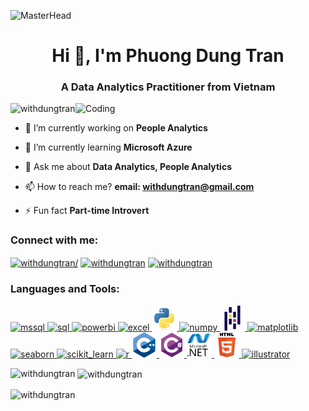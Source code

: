 ![MasterHead](https://static.wixstatic.com/media/6c3893_60b02f5779ab4a239a715f41ba6a007e~mv2_d_5000_1447_s_2.gif)
<h1 align="center">Hi 👋, I'm Phuong Dung Tran</h1>
<h3 align="center">A Data Analytics Practitioner from Vietnam</h3>
<img align="right" alt="Coding" width="400" scr="https://blog.darwinbox.com/hubfs/Banner-1.png#keepProtocol">
<p align="left"> <img src="https://komarev.com/ghpvc/?username=withdungtran&label=Profile%20views&color=0e75b6&style=flat" alt="withdungtran" /> </p>

- 🔭 I’m currently working on **People Analytics**

- 🌱 I’m currently learning **Microsoft Azure**

- 💬 Ask me about **Data Analytics, People Analytics**

- 📫 How to reach me? **email: withdungtran@gmail.com**

- ⚡ Fun fact **Part-time Introvert**

<h3 align="left">Connect with me:</h3>
<p align="left">
<a href="https://linkedin.com/in/withdungtran/" target="blank"><img align="center" src="https://raw.githubusercontent.com/rahuldkjain/github-profile-readme-generator/master/src/images/icons/Social/linked-in-alt.svg" alt="withdungtran/" height="30" width="40" /></a>
<a href="https://kaggle.com/withdungtran" target="blank"><img align="center" src="https://raw.githubusercontent.com/rahuldkjain/github-profile-readme-generator/master/src/images/icons/Social/kaggle.svg" alt="withdungtran" height="30" width="40" /></a>
<a href="https://www.hackerrank.com/withdungtran" target="blank"><img align="center" src="https://raw.githubusercontent.com/rahuldkjain/github-profile-readme-generator/master/src/images/icons/Social/hackerrank.svg" alt="withdungtran" height="30" width="40" /></a>
</p>

<h3 align="left">Languages and Tools:</h3>
<p align="left"> <a href="https://www.microsoft.com/en-us/sql-server" target="_blank" rel="noreferrer"> <img src="https://www.svgrepo.com/show/303229/microsoft-sql-server-logo.svg" alt="mssql" width="40" height="40"/> </a> <a href="https://www.w3schools.com/sql/" target="_blank" rel="noreferrer"> <img src="https://ida.edu.vn/wp-content/uploads/2023/11/sql.png" alt="sql" width="40" height="40"/> </a> <a href="https://powerbi.microsoft.com/en-us/downloads/" target="_blank" rel="noreferrer"> <img src="https://logos-world.net/wp-content/uploads/2022/02/Power-BI-Logo.png" alt="powerbi" width="40" height="40"/> </a> <a href="https://www.w3schools.com/excel/" target="_blank" rel="noreferrer"> <img src="https://upload.wikimedia.org/wikipedia/commons/thumb/3/34/Microsoft_Office_Excel_%282019%E2%80%93present%29.svg/800px-Microsoft_Office_Excel_%282019%E2%80%93present%29.svg.png" alt="excel" width="40" height="40"/> </a> <a href="https://www.python.org" target="_blank" rel="noreferrer"> <img src="https://raw.githubusercontent.com/devicons/devicon/master/icons/python/python-original.svg" alt="python" width="40" height="40"/> </a> <a href="https://numpy.org/" target="_blank" rel="noreferrer"> <img src="https://seeklogo.com/images/N/numpy-logo-479C24EC79-seeklogo.com.png" alt="numpy" width="40" height="40"/> </a> <a href="https://pandas.pydata.org/" target="_blank" rel="noreferrer"> <img src="https://raw.githubusercontent.com/devicons/devicon/2ae2a900d2f041da66e950e4d48052658d850630/icons/pandas/pandas-original.svg" alt="pandas" width="40" height="40"/> </a> <a href="https://matplotlib.org/" target="_blank" rel="noreferrer"> <img src="https://matplotlib.org/_static/logo_light.svg" alt="matplotlib" width="40" height="40"/> </a> <a href="https://seaborn.pydata.org/" target="_blank" rel="noreferrer"> <img src="https://seaborn.pydata.org/_images/logo-mark-lightbg.svg" alt="seaborn" width="40" height="40"/> </a> <a href="https://scikit-learn.org/" target="_blank" rel="noreferrer"> <img src="https://upload.wikimedia.org/wikipedia/commons/0/05/Scikit_learn_logo_small.svg" alt="scikit_learn" width="40" height="40"/> </a> <a href="https://www.w3schools.com/r/" target="_blank" rel="noreferrer"> <img src="https://upload.wikimedia.org/wikipedia/commons/thumb/1/1b/R_logo.svg/1200px-R_logo.svg.png" alt="r" width="40" height="40"/> </a> <a href="https://www.w3schools.com/cpp/" target="_blank" rel="noreferrer"> <img src="https://raw.githubusercontent.com/devicons/devicon/master/icons/cplusplus/cplusplus-original.svg" alt="cplusplus" width="40" height="40"/> </a> <a href="https://www.w3schools.com/cs/" target="_blank" rel="noreferrer"> <img src="https://raw.githubusercontent.com/devicons/devicon/master/icons/csharp/csharp-original.svg" alt="csharp" width="40" height="40"/> </a> <a href="https://dotnet.microsoft.com/" target="_blank" rel="noreferrer"> <img src="https://raw.githubusercontent.com/devicons/devicon/master/icons/dot-net/dot-net-original-wordmark.svg" alt="dotnet" width="40" height="40"/> </a> <a href="https://www.w3.org/html/" target="_blank" rel="noreferrer"> <img src="https://raw.githubusercontent.com/devicons/devicon/master/icons/html5/html5-original-wordmark.svg" alt="html5" width="40" height="40"/> </a> <a href="https://www.adobe.com/in/products/illustrator.html" target="_blank" rel="noreferrer"> <img src="https://www.vectorlogo.zone/logos/adobe_illustrator/adobe_illustrator-icon.svg" alt="illustrator" width="40" height="40"/> </a> </p>

<p><img align="left" src="https://github-readme-stats.vercel.app/api/top-langs?username=withdungtran&show_icons=true&locale=en&layout=compact" alt="withdungtran" /></p>

<p>&nbsp;<img align="center" src="https://github-readme-stats.vercel.app/api?username=withdungtran&show_icons=true&locale=en" alt="withdungtran" /></p>

<p><img align="center" src="https://github-readme-streak-stats.herokuapp.com/?user=withdungtran&" alt="withdungtran" /></p>
